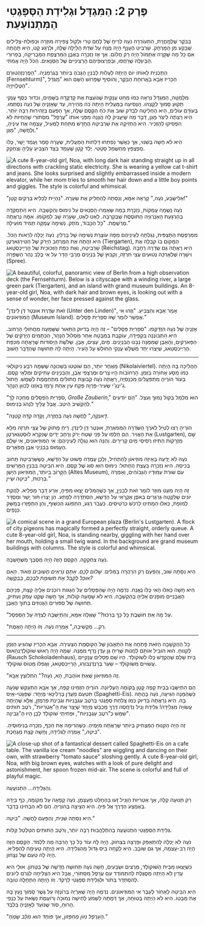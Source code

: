# פֶּרֶק 2: הַמִּגְדָּל וּגְלִידַת הַסְּפָּגֶטִי הַמִּתְנוֹעַעַת

בַּבֹּקֶר שֶׁלְּמָחֳרָת, הִתְעוֹרְרָה נֹעָה לְרֵיחַ שֶׁל לֶחֶם טָרִי וּלְקוֹל צְפִירָה מוּזָרָה וּכְפוּלַת-צְלִילִים שֶׁבָּקַע מִן הַמֶּרְחָק. שַׁרְבִיט הֶעָנָף הָיָה מֻנָּח עַל שִׁדַּת הַלַּיְלָה שֶׁלָּהּ, וּלְרֶגַע קָט, הִיא תָּהֲתָה אִם כָּל מַה שֶּׁקָּרָה אֶתְמוֹל הָיָה רַק חֲלוֹם. אַךְ אָז נִזְכְּרָה בְּאֶבֶן הַמִּרְצֶפֶת הַמַּבְרִיקָה, בְּפֵרוּרֵי הַבֵּיגְלֶה שֶׁרִחֲפוּ, וּבְפַרְצוּפֵיהֶם הָרְצִינִיִּים שֶׁל הַסְּנָאִים. הַכֹּל הָיָה אֲמִתִּי.

הַתָּכְנִית לְאוֹתוֹ יוֹם הָיְתָה לַעֲלוֹת לַבִּנְיָן הַגָּבֹהַּ בְּיוֹתֵר בְּגֶרְמַנְיָה. "הַפֶרְנְזֶהְטוּרְם (Fernsehturm)", הִכְרִיז אַבָּא בַּאֲרוּחַת הַבֹּקֶר, וְהוֹסִיף שֶׁפֵּרוּשׁ הַשֵּׁם הוּא "מִגְדַּל הַטֶּלֶוִיזְיָה".

מִלְּמַטָּה, הַמִּגְדָּל נִרְאָה כְּמוֹ מַחַט עֲנָקִית שֶׁנּוֹעֶצֶת אֶת קָדְקֳדָהּ בַּשָּׁמַיִם, וְכַדּוּר כֶּסֶף עֲנָקִי תָּקוּעַ סָמוּךְ לִקְצֵהוּ. הַנְּסִיעָה בַּמַּעֲלִית הָיְתָה כֹּה מְהִירָה, עַד שֶׁאָזְנֶיהָ שֶׁל נֹעָה נִסְתְּמוּ. בְּעוֹדָם עוֹלִים, הִיא הֶחְלִיטָה לִבְדֹּק שׁוּב אֶת כֹּחַ הַקֶּסֶם שֶׁלָּהּ, אַךְ הַפַּעַם בִּזְהִירוּת רַבָּה יוֹתֵר. הִיא רָצְתָה לִיצֹר מָגֵן, דָּבָר מָה שֶׁיַּעֲנִיק לָהּ הֲגָנָה מִפְּנֵי אוֹתוֹ "עֲרָפֶל" מִסְתּוֹרִי שֶׁהַחַיּוֹת לֹא הִפְסִיקוּ לְהַזְכִּיר. הִיא הֶחְזִיקָה אֶת שַׁרְבִיטָהּ הֶחָדָשׁ מִתַּחַת לַמְּעִיל, עָצְמָה אֶת עֵינֶיהָ, וְלָחֲשָׁה, "מָגֵן."

הִיא לֹא חָשָׁה בְּשִׁנּוּי, אַךְ כַּאֲשֶׁר נִפְתְּחוּ דַּלְתוֹת הַמַּעֲלִית, שְׂעָרָהּ סָמַר וְעָמַד יָשָׁר, כֻּלּוֹ מְפַצְפֵּץ מֵחַשְׁמַל סְטָטִי. יֶלֶד קָטָן שֶׁעָמַד בַּצַּד הִצְבִּיעַ עָלֶיהָ וְצִחְקֵק.

![A cute 8-year-old girl, Noa, with long dark hair standing straight up in all directions with crackling static electricity. She is wearing a yellow cat t-shirt and jeans. She looks surprised and slightly embarrassed inside a modern elevator, while her mom tries to smooth her hair down and a little boy points and giggles. The style is colorful and whimsical.](../../images/ch2_01.png)

"אֵלִישֶׁבַע, נֹעָה," קָרְאָה אִמָּא, וְנִסְּתָה לְהַחְלִיק אֶת שְׂעָרָהּ. "נִהְיֵית לְכַלִּיא בְּרָקִים קָטָן!"

נֹעָה נָשְׁמָה עֲמֻקּוֹת, נִזְכֶּרֶת בְּמַה שֶּאָמְרוּ הַסְּנָאִים עַל נִימוּס וְהַקְשָׁבָה. הִיא הִתְמַקְּדָה בְּהַרְגָּעַת הָאֵנֶרְגְּיָה הַתּוֹסֶסֶת שֶׁבְּקִרְבָּהּ. לְאַט לְאַט, שְׂעָרָהּ שָׁב לִמְקוֹמוֹ. אִמָּהּ נִרְאֲתָה מֻרְשֶׁמֶת. "כָּל הַכָּבוֹד, מֹתֶק. נְשִׁימָה עֲמֻקָּה תָּמִיד מוֹעִילָה."

מִמִּרְפֶּסֶת הַתַּצְפִּית, נִגְלְתָה לְעֵינֵיהֶם מַפָּה עוֹצֶרֶת נְשִׁימָה שֶׁל בֶּרְלִין. נֹעָה יָכְלָה לִרְאוֹת הַכֹּל. הִיא זִהֲתָה אֶת הַמֶּרְחָב הַיָּרֹק שֶׁל הַטִּירְגַארְטֶן (Tiergarten), הַמָּקוֹם בּוֹ קִבְּלָה אֶת שַׁרְבִיטָהּ, וְאֶת כִּפַּת הַזְּכוּכִית שֶׁל הָרַיְיכְסְטָאג (Reichstag). הִיא רָאֲתָה גַּם שְׂדֵרָה רְחָבָה וִישָׁרָה שֶׁלְּאָרְכָּהּ נְטוּעִים עֲצֵי תִּרְזָה, וְקִבּוּץ שֶׁל בִּנְיָנִים מְרֻבֵּי הָדָר עַל אִי בְּלֵב נְהַר הַשְּׁפְּרֵה (Spree).

![A beautiful, colorful, panoramic view of Berlin from a high observation deck (the Fernsehturm). Below is a cityscape with a winding river, a large green park (Tiergarten), and an island with grand museum buildings. An 8-year-old girl, Noa, with dark hair and brown eyes, is looking out with a sense of wonder, her face pressed against the glass.](../../images/ch2_02.png)

"זֹאת שְׂדֶרֶת אוּנְטֶר דֶּן לִינְדֶּן (Unter den Linden)", אָמַר אַבָּא וְהִצְבִּיעַ. "וְזֶהוּ אִי הַמּוּזֵיאוֹנִים (Museum Island). אֶפְשָׁר לוֹמַר שֶׁזּוֹ סִפְרִיַּת פְּסָלִים."

אָזְנֶיהָ שֶׁל נֹעָה הִזְדַּקְּפוּ. "סִפְרִיַּת פְּסָלִים" – זֶה הָיָה בְּדִיּוּק הַתֵּאוּר שֶׁשָּׁמְעָה מֵחֲתוּלֵי הָרְחוֹב. הִיא הִתְבּוֹנְנָה בִּקְפִידָה, עוֹקֶבֶת בְּמַבָּטָהּ אַחַר מַסְלוּל הַנָּהָר, הַכְּתָמִים הַיְּרֻקִּים שֶׁל הַפַּארְקִים, וְהָאֶבֶן שֶׁמִּמֶּנָּה נִבְנוּ הַבִּנְיָנִים. מַיִם, עֵצִים, אֶבֶן. שְׁלֹשֶׁת הַיְסוֹדוֹת שֶׁרָאֲתָה מִכִּפַּת הָרַיְיכְסְטָאג, שֶׁיָּצְרוּ יַחַד מְשֻׁלָּשׁ עֲנָקִי הַחוֹלֵשׂ עַל הָעִיר. הָיְתָה לָהּ תְּחוּשָׁה שֶׁהַדָּבָר חָשׁוּב.

***

מְאֻחָר יוֹתֵר, הֵם שׁוֹטְטוּ בִּשְׁכוּנָה שֶׁשְּׁמָהּ רֹבַע נִיקוֹלַאי (Nikolaiviertel). הַהֲלִיכָה בָּהּ הָיְתָה כְּמוֹ מַסָּע אָחוֹרָה בַּזְּמַן. הָרְחוֹבוֹת הָיוּ צָרִים וּמְרֻצָּפֵי אֶבֶן, וְהַבִּנְיָנִים עַתִּיקִים וּמְלֵאֵי קֶסֶם. בְּעוֹד הוֹרֶיהָ מִתְפַּעֲלִים מִכְּנֵסִיָּה, רָאֲתָה נֹעָה קְבוּצַת חֲתוּלִים מִתְחַמֶּמֶת לְשֶׁמֶשׁ. חָתוּל גִ'ינְגִ'י שְׂעִיר-פַּרְוָה פָּקַח עַיִן אַחַת וְרָמַז בְּאֹזְנוֹ לְכִוּוּן הַנָּהָר.

"סִפְרִיַּת הַפְּסָלִים מְחַכָּה לָךְ, *Große Zauberin*," הוּא מִלְמֵל בְּקוֹל נָמוּךְ וְעַצֵל. "הֵם יוֹדְעִים לְהַקְשִׁיב הֵיטֵב. אֲבָל עָלַיִךְ לִנְהֹג בְּנִימוּס."

"*דָּאנְקֶה*," לָחֲשָׁה נֹעָה בַּחֲזָרָה, וְקָדָה קִדָּה קְטַנָּה.

הוֹרֶיהָ רָצוּ לְטַיֵּל לְאֹרֶךְ הַשְּׂדֵרָה הַמְּפֹאֶרֶת, אוּנְטֶר דֶּן לִינְדֶּן. רֵיחַ מָתוֹק שֶׁל עֲצֵי תִּרְזָה מִלֵּא אֶת הָאֲוִיר. הֵם חָלְפוּ עַל פְּנֵי שֶׁטַח יָרֹק וְרָחָב יָדַיִם שֶׁנִּקְרָא לוּסְטְגַארְטֶן (Lustgarten), שָׁם מִזְרָקוֹת הִתִּיזוּ רְסִיסֵי מַיִם קְרִירִים. וְהִנֵּה הוּא נִגְלָה לְעֵינֵיהֶם: אִי הַמּוּזֵיאוֹנִים, אִי שָׁלֵם הֶעָמוּס בְּבִנְיְנֵי אֶבֶן מְפֹאָרִים.

נֹעָה לֹא יָדְעָה בְּאֵיזֶה מוּזֵיאוֹן לְהַתְחִיל, וְלָכֵן עָמְדָה פָּשׁוּט עַל הַדֶּשֶׁא, כְּשֶשַּׁרְבִיטָהּ תָּחוּב בְּכִיסָהּ. הִיא נִזְכְרָה בַּעֲצַת הֶחָתוּל: נִימוּס הוּא סוּג שֶׁל קֶסֶם. הִיא הִבִּיטָה בַּבִּנְיָן הַמַּרְשִׁים הַקָּרוֹב בְּיוֹתֵר, הַמּוּזֵיאוֹן הַיָּשָׁן (Altes Museum), עִם שׁוּרַת עַמּוּדָיו הַגְּבוֹהִים, וְאָמְרָה בְּרַכּוּת, "*בִּיטֶּה שֵׁיין*."

זֶה הָיָה מְעַט מוּזָר לוֹמַר זֹאת לְבִנְיָן, אַךְ כְּשֶׁהַמִּלִּים יָצְאוּ מִפִּיהָ, אֵרַע דָּבָר מַפְלִיא. לַהֲקַת יוֹנִים שֶׁלִּקְטָה גַּרְגְּרִים בְּאֹפֶן אַקְרָאִי עַל הַדֶּשֶׁא, הִסְתַדְּרָה לְפֶתַע. הֵן יָצְרוּ תּוֹר יָשָׁר וּמְסֻדָּר לְמוֹפֵת, כְּאִלּוּ הִמְתִּינוּ לִרְכֹּשׁ כַּרְטִיסִים. כַּעֲבֹר רֶגַע, הִתְפּוֹגֵג הַכִּשּׁוּף, וְהֵן הִתְפַּזְּרוּ בְּמַשַּׁק כְּנָפַיִם.

![A comical scene in a grand European plaza (Berlin's Lustgarten). A flock of city pigeons has magically formed a perfectly straight, orderly queue. A cute 8-year-old girl, Noa, is standing nearby, giggling with her hand over her mouth, holding a small twig wand. In the background are grand museum buildings with columns. The style is colorful and whimsical.](../../images/ch2_03.png)

נֹעָה צִחְקְקָה. הַקֶּסֶם הַזֶּה הָיָה מְסֻבָּךְ מִשֶּׁחָשְׁבָה.

הִיא נִסְּתָה שׁוּב, וְהַפַּעַם רַק הִרְהֲרָה בַּמִּלִּים. *שָׁלוֹם לָכֶם. אַתֶּם נִרְאִים חֲשׁוּבִים מְאוֹד. הַאִם אוּכַל לְקַבֵּל אֶת תְּשׂוּמֶת לִבְּכֶם, בְּבַקָּשָׁה?*

הִיא חָשָׁה כְּאִלּוּ הָאִי כֻּלּוֹ נֶאֱנַח. נִדְמֶה הָיָה שֶׁהַפְּסָלִים עַל הַגַּגּוֹת רוֹכְנִים אֵלֶיהָ קְצָת, פְּנֵיהֶם הָאֲבָנִיִּים מוּפָנִים אֵלֶיהָ בְּהַקְשָׁבָה. הִיא לֹא שָׁמְעָה קוֹלוֹת, אַךְ חָשָׁה שֶׁקֶט עָמֹק וְעַתִּיק, תְּחוּשָׁה שֶׁל סִפּוּרִים הַגְּנוּזִים בְּתוֹךְ הָאֶבֶן.

"עַל מָה אַתְּ חוֹשֶׁבֶת כָּל כָּךְ בְּרִכּוּז?" שָׁאֲלָה אִמָּא, וְהִתְיַשְּׁבָה לְצִדָּהּ עַל הַסַּפְסָל.

"רַק... מַקְשִׁיבָה," אָמְרָה נֹעָה. וְזוֹ הָיְתָה הָאֱמֶת.

***

כָּל הַהַקְשָׁבָה הַזֹּאת פָּתְחָה אֶת הַתֵּאָבוֹן שֶׁל הַקּוֹסֶמֶת הַצְּעִירָה. אַבָּא הִכְרִיז שֶׁהִגִּיעַ הַזְּמַן לְקִנּוּחַ. הוּא הוֹבִיל אוֹתָם לַחֲנוּת שֶׁרֵיחַ גַּן עֵדֶן נָדַף מִמֶּנָּה. שְׁמָהּ הָיָה רָאוּשׁ שׁוֹקוֹלָדֶנְהָאוּס (Rausch Schokoladenhaus), בַּיִת שָׁלֵם שֶׁהֻקְדַּשׁ כֻּלּוֹ לְשׁוֹקוֹלָד. הָיוּ שָׁם פְּסָלִים עֲנָקִיִּים עֲשׂוּיִים מִשּׁוֹקוֹלָד – שַׁעַר בְּרַנְדֶּנְבּוּרְג, הָרַיְיכְסְטָאג, וַאֲפִלּוּ מָטוֹס שׁוֹקוֹלָד.

"זֶה הַמּוּזֵיאוֹן שֶׁאַתְּ אוֹהֶבֶת, הָא, נֹעָה?" הִתְלוֹצֵץ אַבָּא.

הֵם הִתְיַשְּׁבוּ בְּבֵית קָפֶה קָטָן בַּקּוֹמָה הָעֶלְיוֹנָה. הוֹרֶיהָ הִזְמִינוּ קָפֶה, אַךְ אַבָּא הִתְעַקֵּשׁ שֶׁנֹּעָה תִּטְעַם מַעֲדַן בֶּרְלִינָאִי מְיֻחָד: שְׁפַּגֶּטִי-אַיְס (Spaghetti-Eis). כְּשֶׁהַמָּנָה הִגִּיעָה, נֹעָה בָּהֲתָה בָּהּ. הִיא נִרְאֲתָה בְּדִיּוּק כְּמוֹ צַלַּחַת סְפָּגֶטִי בְּרֹטֶב עַגְבָנִיּוֹת וּגְבִינַת פַּרְמֶזָן, אֶלָּא שֶׁהָיְתָה עֲשׂוּיָה מִגְּלִידָה! גְּלִידַת וָנִיל נִדְחֲסָה דֶּרֶךְ מַכְבֵּשׁ מְיֻחָד שֶׁיָּצַר אֶת הָ"אַטְרִיּוֹת", רֹטֶב תּוּתִים שִׁמֵּשׁ כְּ"רֹטֶב עַגְבָנִיּוֹת", וּפְתִיתֵי שׁוֹקוֹלָד לָבָן הָיוּ הַ"גְּבִינָה".

זֶה הָיָה הַקִּנּוּחַ הַמַּצְחִיק בְּיוֹתֵר שֶׁרָאֲתָה מִיָּמֶיהָ. כְּשֶׁהֵרִימָה אֶת הַכַּף, נִזְכְרָה בְּנִימוּסֶיהָ. "*בִּיטֶּה*," אָמְרָה לַגְּלִידָה, וְחָשָׁה קְצָת מְגֻחֶכֶת.

![A close-up shot of a fantastical dessert called Spaghetti-Eis on a cafe table. The vanilla ice cream "noodles" are wiggling and dancing on their own, with strawberry "tomato sauce" sloshing gently. A cute 8-year-old girl, Noa, with big brown eyes, watches with a look of pure delight and astonishment, her spoon frozen mid-air. The scene is colorful and full of playful magic.](../../images/ch2_04.png)

וְהַגְּלִידָה... הִתְנוֹעֲעָה.

רַק תְּנוּעָה קַלָּה, אַךְ אַטְרִיּוֹת הַוָּנִיל זָעוּ בְּהֶחְלֵט מֵעַצְמָן. נֹעָה קָפְאָה עַל מְקוֹמָהּ, כַּף בְּיָדָהּ בְּאֶמְצַע הַדֶּרֶךְ אֶל פִּיהָ. הִיא הֵצִיצָה בְּהוֹרֶיהָ. הֵם לֹא הִבְחִינוּ בְּדָבָר.

הִיא נִסְּתָה שֵׁנִית, וְהַפַּעַם לָחֲשָׁה. "*בִּיטֶּה*."

גְּלִידַת הַסְּפָּגֶטִי הִתְנוֹעֲעָה בְּהִתְלַהֲבוּת רַבָּה יוֹתֵר, וְרֹטֶב הַתּוּתִים הִטַּלְטֵל קַלּוֹת.

נֹעָה לֹא יָכְלָה לְהִתְאַפֵּק וּפָרְצָה בִּצְחוֹק. הָיָה לָהּ עוֹד כָּל כָּךְ הַרְבֵּה מַה לִּלְמֹד. הַקֶּסֶם הַזֶּה הָיָה רַב-עָצְמָה, אַךְ גַּם שׁוֹבָב. הִיא לָקְחָה בִּיס גָּדוֹל מֵהַגְּלִידָה. הִיא הָיְתָה טְעִימָה לְהַפְלִיא. הָיָה לָהּ טַעַם שֶׁל נִצָּחוֹן.

כְּשֶׁיָּצְאוּ מִבֵּית הַשּׁוֹקוֹלָד, מְרֻצִּים וּשְׂבֵעִים, חָשָׁה נֹעָה תְּחוּשָׁה חֲדָשָׁה שֶׁל בִּטָּחוֹן. אוּלַי הִיא עֲדַיִן לֹא הָיְתָה מְסֻגֶּלֶת לְהִתְמוֹדֵד עִם עֲרָפֶל מִסְתּוֹרִי, אֲבָל הִיא הִצְלִיחָה לִגְרֹם לְיוֹנִים לְהִסְתַּדֵּר בְּתוֹר וּלִגְלִידַת סְפָּגֶטִי לִרְקֹד. וְזוֹ הָיְתָה הַתְחָלָה טוֹבָה.

הִיא הִבִּיטָה לְאָחוֹר לְעֵבֶר אִי הַמּוּזֵיאוֹנִים. נִדְמֶה הָיָה שֶׁאַרְיֵה בְּרוֹנְזָה עַל גֶּשֶׁר סָמוּךְ נָעַץ בָּהּ אֶת מַבָּטוֹ. הִיא לֹא הָיְתָה בְּטוּחָה, אַךְ דִּמְתָה לִשְׁמֹעַ לְחִישָׁה נְמוּכָה וְרוֹעֶמֶת נִשֵּׂאת עַל כַּנְפֵי הָרוּחַ, סוֹד שֶׁנּוֹעַד לְאָזְנֶיהָ בִּלְבַד.

"*הֶעָרָפֶל נִזּוֹן מֵחִפָּזוֹן, אַךְ פּוֹחֵד הוּא מִלֵּב שָׂמֵחַ.*"